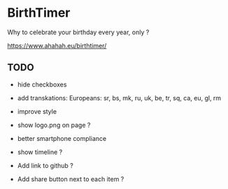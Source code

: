 # BirthTimer

Why to celebrate your birthday every year, only ?

https://www.ahahah.eu/birthtimer/

## TODO

- hide checkboxes
- add transkations: Europeans: sr, bs, mk, ru, uk, be, tr, sq, ca, eu, gl, rm

- improve style
- show logo.png on page ?
- better smartphone compliance
- show timeline ?
- Add link to github ?
- Add share button next to each item ?


